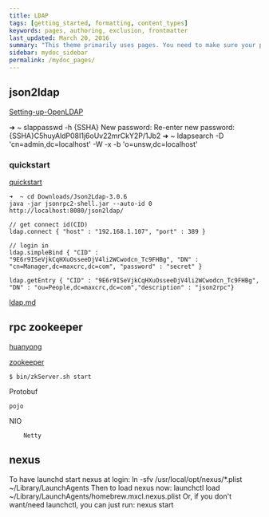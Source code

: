 ```yaml
---
title: LDAP
tags: [getting_started, formatting, content_types]
keywords: pages, authoring, exclusion, frontmatter
last_updated: March 20, 2016
summary: "This theme primarily uses pages. You need to make sure your pages have the appropriate frontmatter. One frontmatter tag your users might find helpful is the summary tag. This functions similar in purpose to the shortdesc element in DITA."
sidebar: mydoc_sidebar
permalink: /mydoc_pages/
---
```


## json2ldap

   [Setting-up-OpenLDAP](https://github.com/IntersectAustralia/acdata/wiki/Setting-up-OpenLDAP)
   
   ➜  ~ slappasswd -h {SSHA}
   New password:
   Re-enter new password:
   {SSHA}C5huyAldP08I1j6oUv22mrCkY2P/1Jb2
   ➜  ~ ldapsearch -D 'cn=admin,dc=localhost' -W -x -b 'o=unsw,dc=localhost'
   
### quickstart

   [quickstart](http://connect2id.com/products/json2ldap/quick-start)
   
    ➜  ~ cd Downloads/Json2Ldap-3.0.6
    java -jar jsonrpc2-shell.jar --auto-id 0 http://localhost:8080/json2ldap/
    
    // get connect id(CID)
    ldap.connect { "host" : "192.168.1.107", "port" : 389 }
    
    // login in 
    ldap.simpleBind { "CID" : "9E6r9ISeVjkCqHXuOsseeDjV4li2WCwodcn_Tc9FHBg", "DN" : "cn=Manager,dc=maxcrc,dc=com", "password" : "secret" }
     
    ldap.getEntry { "CID" : "9E6r9ISeVjkCqHXuOsseeDjV4li2WCwodcn_Tc9FHBg", "DN" : "ou=People,dc=maxcrc,dc=com","description" : "json2rpc"}  
    
   
   [ldap.md](https://github.com/jnuc093/demo/blob/master/blog/ldap.md)
   


## rpc zookeeper

[huanyong](http://my.oschina.net/huangyong/blog/361751)

[zookeeper](http://www.tutorialspoint.com/zookeeper/zookeeper_fundamentals.htm)

	$ bin/zkServer.sh start

Protobuf

	pojo

NIO

		Netty

## nexus

To have launchd start nexus at login:
  ln -sfv /usr/local/opt/nexus/*.plist ~/Library/LaunchAgents
Then to load nexus now:
  launchctl load ~/Library/LaunchAgents/homebrew.mxcl.nexus.plist
Or, if you don't want/need launchctl, you can just run:
  nexus start